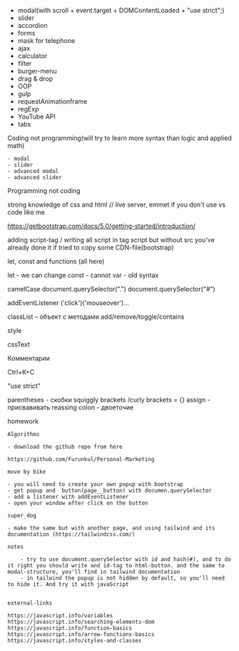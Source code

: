 - modal(with scroll + event.target +  DOMContentLoaded + "use strict";)
- slider
- accordion
- forms
- mask for telephone 
- ajax
- calculator
- filter
- burger-menu
- drag & drop
- OOP
- gulp 
- requestAnimationframe
- regExp
- YouTube API
- tabs

Coding not programming(will try to learn more syntax than logic and applied math)

    - modal 
    - slider
    - advanced modal
    - advanced slider

Programming not coding

strong knowledge of css and html // live server, emmet if you don't use vs code like me

https://getbootstrap.com/docs/5.0/getting-started/introduction/

adding script-tag / writing all script in tag script but without src
you've already done it if tried to copy some CDN-file(bootstrap)

let, const and functions (all here)

let - we can change
const - cannot
var - old syntax

camelCase
document.querySelector(".")
document.querySelector("#")


addEventListener ('click')('mouseover')...

classList – объект с методами add/remove/toggle/contains

style

cssText

Комментарии

Ctrl+K+C 

"use strict" 

parentheses - скобки
squiggly brackets /curly brackets = {}
assign - присвавивать
reassing
colon - двоеточие

homework

    Algorithms

    - download the github repo from here 

    https://github.com/Furunkul/Personal-Marketing

    move by bike

    - you will need to create your own popup with bootstrap
    - get popup and  button(page__button) with documen.querySelector
    - add a listener with addEventListener 
    - open your window after click on the button

    super_dog

    - make the same but with another page, and using tailwind and its documentation (https://tailwindcss.com/)
    
    notes 

        - try to use document.querySelector with id and hash(#), and to do it right you should write and id-tag to html-button. and the same to modal-structure, you'll find in tailwind documentation
        - in tailwind the popup is not hidden by default, so you'll need to hide it. And try it with javaScript


    external-links

    https://javascript.info/variables
    https://javascript.info/searching-elements-dom
    https://javascript.info/function-basics
    https://javascript.info/arrow-functions-basics
    https://javascript.info/styles-and-classes


    